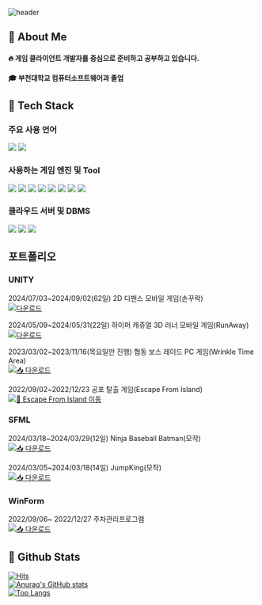 <!--Header-->  
![header](https://capsule-render.vercel.app/api?type=waving&color=gradient&height=400&section=header&text=안녕하세요!%20-nl-저에%20대해서%20-nl-소개합니다.-nl-%F0%9F%A4%97)  


<div>
  <!--Body-->
  
  ## 👀 About Me
  #### :fire: 게임 클라이언트 개발자를 중심으로 준비하고 공부하고 있습니다.<br/>
  #### :mortar_board: 부천대학교 컴퓨터소프트웨어과 졸업
  
  ## 🧱 Tech Stack
  ### 주요 사용 언어
  <!--C++-->
  <img src="https://img.shields.io/badge/C++-3776AB?style=flat-square&logo=cplusplus&logoColor=white"/>
  <!--C#-->
  <img src="https://custom-icon-badges.demolab.com/badge/C%23-%23239120.svg?logo=cshrp&logoColor=white"/>
  
  ### 사용하는 게임 엔진 및 Tool
  <!--Unity-->
  <img src="https://img.shields.io/badge/Unity-0E1128?style=flat-square&logo=Unity&logoColor=white"/>
  <!--UnReal-->
  <img src="https://img.shields.io/badge/UnrealEngine-0E1128?style=flat-square&logo=UnrealEngine&logoColor=white"/>
  <!--Rider-->
  <img src="https://img.shields.io/badge/Rider-000000?style=flat-square&logo=Rider&logoColor=white"/>
  <!--IntelliJ IDEA-->
  <img src="https://img.shields.io/badge/Intellij IDEA-000000?style=flat-square&logo=intellijidea&logoColor=white"/>
  <!--Visual Studio-->
  <img src="https://custom-icon-badges.demolab.com/badge/Visual%20Studio-5C2D91.svg?&logo=visual-studio&logoColor=white"/>
  <!--Git Hub-->
  <img src="https://img.shields.io/badge/git-F05032?style=flat-square&logo=git&logoColor=white"> 
  <!--Figma-->
  <img src="https://img.shields.io/badge/Figma-F24E1E?logo=figma&logoColor=white">
  <!--Notion-->
  <img src="https://img.shields.io/badge/Notion-000?logo=notion&logoColor=fff">
  
  ### 클라우드 서버 및 DBMS
  <!--Amazon AWS-->
  <img src="https://img.shields.io/badge/AWS-%23FF9900.svg?logo=amazon-web-services&logoColor=white"/>
  <!--Oracle-->
  <img src="https://custom-icon-badges.demolab.com/badge/Oracle-F80000?logo=oracle&logoColor=fff"/>
  <!--MySQL-->
  <img src="https://img.shields.io/badge/MySQL-4479A1?style=flat-square&logo=MySQL&logoColor=white"/>
  <br/>

  ## 포트폴리오
  ### UNITY
  2024/07/03~2024/09/02(62일) 2D 디펜스 모바일 게임(손꾸락)
  <br>
  [![다운로드](https://img.shields.io/badge/📥%20Download-PDF-blue)](https://drive.google.com/uc?export=download&id=1JH9r52GHVz0F7ybZgl_8vUYVYCxQRUPC)
  <br>

  2024/05/09~2024/05/31(22일) 하이퍼 캐쥬얼 3D 러너 모바일 게임(RunAway)
  <br>
  [![다운로드](https://img.shields.io/badge/📥%20Download-PDF-blue)](https://drive.google.com/uc?export=download&id=1NsuyjqE0l0-FMpniNYC9_sDOdjdcIAQ8)
  <br>

  2023/03/02~2023/11/16(목요일만 진행) 협동 보스 레이드 PC 게임(Wrinkle Time Area)
  <br>
  [![📥 다운로드](https://img.shields.io/badge/📥%20Download-PDF-blue)](https://drive.google.com/uc?export=download&id=1-f4mHu2hXtPnKzWLGT-oApNL95CHgh-A)
  <br>

  2022/09/02~2022/12/23 공포 탈출 게임(Escape From Island)
  <br>
  [![🌴 Escape From Island 이동](https://img.shields.io/badge/🌴%20Escape%20From%20Island-Notion-blue)](https://www.notion.so/gisangsageon/Escape-From-Island-d65dc03b37f547a9b5d2ee0062910f76?pvs=4)
  <br>

  ### SFML
  2024/03/18~2024/03/29(12일) Ninja Baseball Batman(모작)
  <br>
  [![📥 다운로드](https://img.shields.io/badge/📥%20Download-PDF-blue)](https://drive.google.com/uc?export=download&id=1FXnpiBkZDMn16Tvper34-UbSKSq-j6gl)
  <br>

  2024/03/05~2024/03/18(14일) JumpKing(모작)
  <br>
  [![📥 다운로드](https://img.shields.io/badge/📥%20Download-PDF-blue)](https://drive.google.com/uc?export=download&id=1fE7amTTTs5a1NGmZ719QmBQRHkCq0kP0)
  <br>

  ### WinForm
  2022/09/06~ 2022/12/27 주차관리프로그램
  <br>
  [![📥 다운로드](https://img.shields.io/badge/📥%20Download-PDF-blue)](https://drive.google.com/uc?export=download&id=147rQOimv3tBm79j5fiX0zTb6EVDB-Y1W)
  <br>

  








  ## 🤔 Github Stats
[![Hits](https://hits.seeyoufarm.com/api/count/incr/badge.svg?url=https%3A%2F%2Fgithub.com%2Fbamin0502&count_bg=%2379C83D&title_bg=%23555555&icon=&icon_color=%23E7E7E7&title=hits&edge_flat=false)](https://hits.seeyoufarm.com)                   
  [![Anurag's GitHub stats](https://github-readme-stats.vercel.app/api?username=bamin0502&theme=one_dark_pro&show_icons=true)](https://github.com/anuraghazra/github-readme-stats)
  <br/>
  [![Top Langs](https://github-readme-stats.vercel.app/api/top-langs/?username=bamin0502&hide=GLSL,ShaderLab,HLSL,C,Shell&layout=compact&size_weight=0.5&count_weight=0.5&theme=one_dark_pro&show_icons=true)](https://github.com/anuraghazra/github-readme-stats)



</div>

<!--
**bamin0502/bamin0502** is a ✨ _special_ ✨ repository because its `README.md` (this file) appears on your GitHub profile.

Here are some ideas to get you started:
- Hi there 👋
- 🔭 I’m currently working on ...
- 🌱 I’m currently learning ...
- 👯 I’m looking to collaborate on ...
- 🤔 I’m looking for help with ...
- 💬 Ask me about ...
- 📫 How to reach me: ...
- 😄 Pronouns: ...
- ⚡ Fun fact: ...
-->
